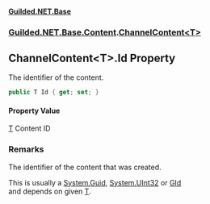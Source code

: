 
#### [Guilded.NET.Base](Guilded_NET_Base 'Guilded_NET_Base')
### [Guilded.NET.Base.Content](Guilded_NET_Base#Guilded_NET_Base_Content 'Guilded.NET.Base.Content').[ChannelContent&lt;T&gt;](ChannelContent_T_ 'Guilded.NET.Base.Content.ChannelContent&lt;T&gt;')
## ChannelContent&lt;T&gt;.Id Property
The identifier of the content.  
```csharp
public T Id { get; set; }
```

#### Property Value
[T](ChannelContent_T_#Guilded_NET_Base_Content_ChannelContent_T__T 'Guilded.NET.Base.Content.ChannelContent&lt;T&gt;.T')
Content ID
### Remarks
The identifier of the content that was created.



This is usually a [System.Guid](https://docs.microsoft.com/en-us/dotnet/api/System.Guid 'System.Guid'), [System.UInt32](https://docs.microsoft.com/en-us/dotnet/api/System.UInt32 'System.UInt32') or [GId](GId 'Guilded.NET.Base.GId')  
and depends on given [T](ChannelContent_T_#Guilded_NET_Base_Content_ChannelContent_T__T 'Guilded.NET.Base.Content.ChannelContent&lt;T&gt;.T').
